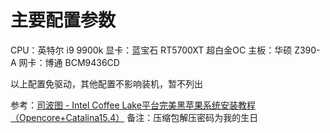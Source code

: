 # 主要配置参数

CPU：英特尔 i9 9900k
显卡：蓝宝石 RT5700XT 超白金OC
主板：华硕 Z390-A
网卡：博通 BCM9436CD

以上配置免驱动，其他配置不影响装机，暂不列出

参考：[司波图 - Intel Coffee Lake平台完美黑苹果系统安装教程（Opencore+Catalina15.4）](https://www.bilibili.com/video/BV1hA411t7dr)
备注：压缩包解压密码为我的生日

